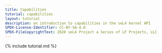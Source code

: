 ```yaml
---
title: Capabilities
tutorial: capabilities
layout: tutorial
description: an introduction to capabilities in the seL4 kernel API
SPDX-License-Identifier: CC-BY-SA-4.0
SPDX-FileCopyrightText: 2020 seL4 Project a Series of LF Projects, LLC.
---
```


{% include tutorial.md %}
